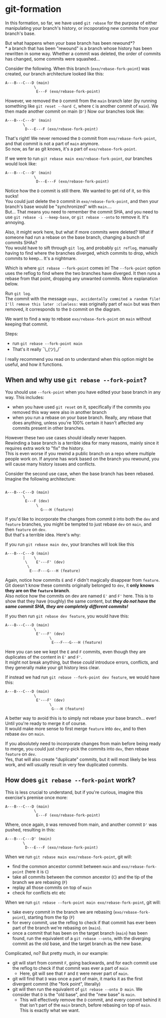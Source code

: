 # git-formation

In this formation, so far, we have used `git rebase` for the purpose of either manipulating your branch's history, or incoporating new commits from your branch's base.

But what happens when your base branch has been rewound\*?  
\* a branch that has been "rewound" is a branch whose history has been rewritten in some way. Whether a commit was deleted, the order of commits has changed, some commits were squashed...

Consider the following. When this branch (`exo/rebase-fork-point`) was created, our branch architecture looked like this:

```
A---B---C---D (main)
             \
              E---F (exo/rebase-fork-point)
```

However, we removed the `D` commit from the `main` branch later (by running something like `git reset --hard C`, where `C` is another commit of `main`). We then made another commit on main (`D'`)
Now our branches look like:

```
A---B---C---D' (main)
        \
         D---E---F (exo/rebase-fork-point)
```

That's right! We never removed the `D` commit from `exo/rebase-fork-point`, and that commit is not a part of `main` anymore.  
So now, as far as git knows, it's a part of `exo/rebase-fork-point`.

If we were to run `git rebase main exo/rebase-fork-point`, our branches would look like:

```
A---B---C---D' (main)
             \
              D---E---F (exo/rebase-fork-point)
```

Notice how the `D` commit is still there. We wanted to get rid of it, so this sucks!  
You could just delete the `D` commit in `exo/rebase-fork-point`, and then your branch's base would be "synchronized" with `main`....  
But... That means you need to remember the commit SHA, and you need to use `git rebase -i --keep-base`, or `git rebase --onto` to remove it. It's annoying.

Also, it might work here, but what if more commits were deleted? What if someone had run a rebase on the base branch, changing a bunch of commits SHAs?  
You would have to sift through `git log`, and probably `git reflog`, manually having to find where the branches diverged, which commits to drop, which commits to keep... It's a nightmare.

Which is where `git rebase --fork-point` comes in! The `--fork-point` option uses the reflog to find where the two branches have diverged. It then runs a rebase from that point, dropping any unwanted commits. More explanation below.

Run `git log`.  
The commit with the message `oops, accidentally commited a random file! I'll remove this later :clueless:` was originally part of `main` but was then removed, it corresponds to the `D` commit on the diagram.

We want to find a way to rebase `exo/rebase-fork-point` on `main` without keeping that commit.

Steps:

- run `git rebase --fork-point main`
- That's it really ¯\\\_(ツ)\_/¯

I really recommend you read on to understand when this option might be useful, and how it functions.

## When and why use `git rebase --fork-point`?

You should use `--fork-point` when you have edited your base branch in any way. This includes:

- when you have used `git reset` on it, specifically if the commits you removed this way were also in another branch
- when you run a rebase on your base branch. Really, any rebase that does anything, unless you're 100% certain it hasn't affected any commits present in other branches.

However these two use cases should ideally never happen.  
Rewinding a base branch is a terrible idea for many reasons, mainly since it requires extra work to "fix" the history.  
This is even worse if you rewind a public branch on a repo where multiple people work on. If anyone has work based on the branch you rewound, you will cause many history issues and conflicts.

Consider the second use case, when the base branch has been rebased. Imagine the following architecture:

```

A---B---C---D (main)
        \
         E---F (dev)
              \
                G---H (feature)
```

If you'd like to incorporate the changes from commit `D` into both the `dev` and `feature` branches, you might be tempted to just rebase `dev` on `main`, and then `feature` on `dev`.  
But that's a terrible idea. Here's why:

If you run `git rebase main dev`, your branches will look like this

```
A---B---C---D (main)
        |    \
         \    E'---F' (dev)
          \
           E---F---G---H (feature)
```

Again, notice how commits `E` and `F` didn't magically disappear from `feature`. Git doesn't know these commits originally belonged to `dev`, it **only knows they are on the `feature` branch**.  
Also notice how the commits on dev are named `E'` and `F'` here. This is to show that they have (roughly) the same content, but **_they do not have the same commit SHA, they are completely different commits!_**

If you then run `git rebase dev feature`, you would have this:

```
A---B---C---D (main)
             \
              E'---F' (dev)
                    \
                     E---F---G---H (feature)
```

Here you can see we kept the `E` and `F` commits, even though they are duplicates of the content in `E'` and `F'`.  
It might not break anything, but these _could_ introduce errors, conflicts, and they generally make your git history less clear.

If instead we had run `git rebase --fork-point dev feature`, we would have this:

```
A---B---C---D (main)
             \
              E'---F' (dev)
                    \
                     G---H (feature)
```

A better way to avoid this is to simply not rebase your base branch... ever! Until you're ready to merge it of course.  
It would make more sense to first merge `feature` into `dev`, and to then rebase `dev` on `main`.

If you absolutely need to incorporate changes from main before being ready to merge, you could just cherry-pick the commits into `dev`, then rebase `feature` on `dev`.  
Yes, that will also create "duplicate" commits, but it will most likely be less work, and will usually result in very few duplicated commits.

## How does `git rebase --fork-point` work?

This is less crucial to understand, but if you're curious, imagine this exercise's premise once more:

```
A---B---C---D (main)
             \
              E---F (exo/rebase-fork-point)
```

Where, once again, `D` was removed from main, and another commit `D'` was pushed, resulting in this:

```
A---B---C---D' (main)
        \
         D---E---F (exo/rebase-fork-point)
```

When we run `git rebase main exo/rebase-fork-point`, git will:

- find the common ancestor commit between `main` and `exo/rebase-fork-point` (here it is `C`)
- take all commits between the common ancestor (`C`) and the tip of the branch we are rebasing (`F`)
- replay all those commits on top of `main`
- check for conflicts etc etc

When we run `git rebase --fork-point main exo/rebase-fork-point`, git will:

- take every commit in the branch we are rebasing (`exo/rebase-fork-point`), starting from the tip (`F`)
- for every commit, use the reflog to check if that commit has ever been part of the branch we're rebasing on (`main`).
- once a commit that has been on the target branch (`main`) has been found, run the equivalent of a `git rebase --onto`, with the diverging commit as the old base, and the target branch as the new base.

Complicated, no? But pretty much, in our example:

- git will start from commit `F`, going backwards, and for each commit use the reflog to check if that commit was ever a part of `main`
  - Here, git will see that `F` and `E` were never part of `main`.
- git will find that `D` was once a part of main, it marks it as the first divergent commit (the "fork point", literally)
- git will then run the equivalent of `git rebase --onto D main`. We consider that `D` is the "old base", and the "new base" is `main`.
  - This will effectively remove the `D` commit, and every commit behind it that isn't part of the `main` branch, before rebasing on top of `main`. This is exactly what we want.
